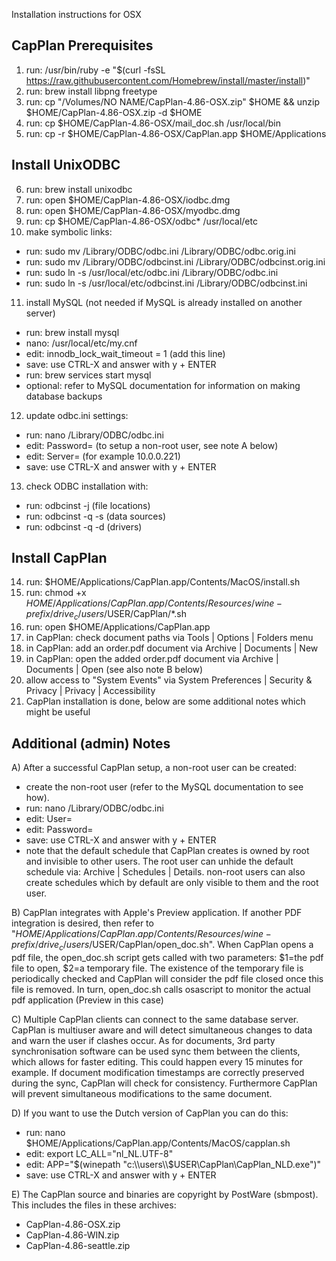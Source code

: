 Installation instructions for OSX

CapPlan Prerequisites
------------------------

1. run: /usr/bin/ruby -e "$(curl -fsSL https://raw.githubusercontent.com/Homebrew/install/master/install)"
2. run: brew install libpng freetype
3. run: cp "/Volumes/NO NAME/CapPlan-4.86-OSX.zip" $HOME && unzip $HOME/CapPlan-4.86-OSX.zip -d $HOME
4. run: cp $HOME/CapPlan-4.86-OSX/mail_doc.sh /usr/local/bin
5. run: cp -r $HOME/CapPlan-4.86-OSX/CapPlan.app $HOME/Applications

Install UnixODBC
------------------------

6. run: brew install unixodbc
7. run: open $HOME/CapPlan-4.86-OSX/iodbc.dmg
8. run: open $HOME/CapPlan-4.86-OSX/myodbc.dmg
9. run: cp $HOME/CapPlan-4.86-OSX/odbc* /usr/local/etc
10. make symbolic links:
  - run: sudo mv /Library/ODBC/odbc.ini /Library/ODBC/odbc.orig.ini
  - run: sudo mv /Library/ODBC/odbcinst.ini /Library/ODBC/odbcinst.orig.ini
  - run: sudo ln -s /usr/local/etc/odbc.ini /Library/ODBC/odbc.ini
  - run: sudo ln -s /usr/local/etc/odbcinst.ini /Library/ODBC/odbcinst.ini

11. install MySQL (not needed if MySQL is already installed on another server)
  - run: brew install mysql
  - nano: /usr/local/etc/my.cnf
  - edit: innodb_lock_wait_timeout = 1 (add this line)
  - save: use CTRL-X and answer with y + ENTER
  - run: brew services start mysql
  - optional: refer to MySQL documentation for information on making database backups

12. update odbc.ini settings:
  - run: nano /Library/ODBC/odbc.ini
  - edit: Password=<MySQL root password> (to setup a non-root user, see note A below)
  - edit: Server=<MySQL server ip> (for example 10.0.0.221)
  - save: use CTRL-X and answer with y + ENTER

13. check ODBC installation with:
  - run: odbcinst -j      (file locations)
  - run: odbcinst -q -s   (data sources)
  - run: odbcinst -q -d   (drivers)

Install CapPlan
------------------------

14. run: $HOME/Applications/CapPlan.app/Contents/MacOS/install.sh
15. run: chmod +x $HOME/Applications/CapPlan.app/Contents/Resources/wine-prefix/drive_c/users/$USER/CapPlan/*.sh
16. run: open $HOME/Applications/CapPlan.app
17. in CapPlan: check document paths via Tools | Options | Folders menu
18. in CapPlan: add an order.pdf document via Archive | Documents | New
19. in CapPlan: open the added order.pdf document via Archive | Documents | Open (see also note B below)
20. allow access to "System Events" via System Preferences | Security & Privacy | Privacy | Accessibility
21. CapPlan installation is done, below are some additional notes which might be useful

Additional (admin) Notes
------------------------

A) After a successful CapPlan setup, a non-root user can be created:
  - create the non-root user (refer to the MySQL documentation to see how). 
  - run: nano /Library/ODBC/odbc.ini
  - edit: User=<MySQL non-root user>
  - edit: Password=<MySQL user password>
  - save: use CTRL-X and answer with y + ENTER
  - note that the default schedule that CapPlan creates is owned by root and invisible to other users. The
    root user can unhide the default schedule via: Archive | Schedules | Details. non-root users can also
    create schedules which by default are only visible to them and the root user.

B) CapPlan integrates with Apple's Preview application. If another PDF integration is desired, then refer to
   "$HOME/Applications/CapPlan.app/Contents/Resources/wine-prefix/drive_c/users/$USER/CapPlan/open_doc.sh".
   When CapPlan opens a pdf file, the open_doc.sh script gets called with two parameters: $1=the pdf file to
   open, $2=a temporary file. The existence of the temporary file is periodically checked and CapPlan will
   consider the pdf file closed once this file is removed. In turn, open_doc.sh calls osascript to monitor
   the actual pdf application (Preview in this case)

C) Multiple CapPlan clients can connect to the same database server. CapPlan is multiuser aware and will detect
   simultaneous changes to data and warn the user if clashes occur. As for documents, 3rd party synchronisation
   software can be used sync them between the clients, which allows for faster editing. This could happen every
   15 minutes for example. If document modification timestamps are correctly preserved during the sync, CapPlan
   will check for consistency. Furthermore CapPlan will prevent simultaneous modifications to the same document.

D) If you want to use the Dutch version of CapPlan you can do this:
  - run: nano $HOME/Applications/CapPlan.app/Contents/MacOS/capplan.sh
  - edit: export LC_ALL="nl_NL.UTF-8"
  - edit: APP="$(winepath "c:\\users\\$USER\\CapPlan\\CapPlan_NLD.exe")"
  - save: use CTRL-X and answer with y + ENTER

E) The CapPlan source and binaries are copyright by PostWare (sbmpost). This includes the files in these archives:
  - CapPlan-4.86-OSX.zip
  - CapPlan-4.86-WIN.zip
  - CapPlan-4.86-seattle.zip
